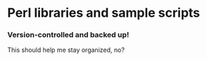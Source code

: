 # Perl libraries and sample scripts
### Version-controlled and backed up!

This should help me stay organized, no?
